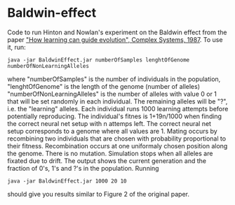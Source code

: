 # Baldwin-effect

Code to run Hinton and Nowlan's experiment on the Baldwin effect from the paper ["How learning can guide evolution", Complex Systems, 1987](http://www.complex-systems.com/pdf/01-3-6.pdf). To use it, run:

    java -jar BaldwinEffect.jar numberOfSamples lenghtOfGenome numberOfNonLearningAlleles

where "numberOfSamples" is the number of individuals in the population, "lenghtOfGenome" is the length of the genome (number of alleles) "numberOfNonLearningAlleles" is the number of alleles with value 0 or 1 that will be set randomly in each individual. The remaining alleles will be "?", i.e. the "learning" alleles. Each individual runs 1000 learning attempts before potentially reproducing. The individual's fitnes is 1+19n/1000 when finding the correct neural net setup with n attemps left. The correct neural net setup corresponds to a genome where all values are 1. Mating occurs by recombining two individuals that are chosen with probability proportional to their fitness. Recombination occurs at one uniformaly chosen position along the genome. There is no mutation. Simulation stops when all alleles are fixated due to drift. The output shows the current generation and the fraction of 0's, 1's and ?'s in the population. Running

    java -jar BaldwinEffect.jar 1000 20 10

should give you results similar to Figure 2 of the original paper.

